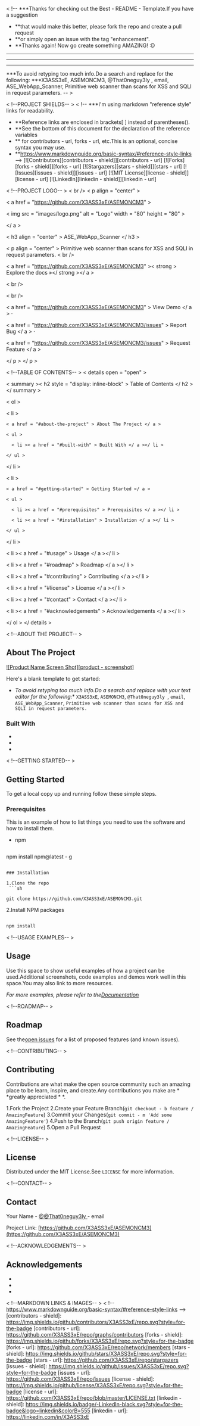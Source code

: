 < !--
***Thanks for checking out the Best - README - Template.If you have a suggestion
* **that would make this better, please fork the repo and create a pull request
* **or simply open an issue with the tag "enhancement".
* **Thanks again! Now go create something AMAZING! :D
* **
***
***
***To avoid retyping too much info.Do a search and replace for the following:
***X3ASS3xE, ASEMONCM3, @That0neguy3ly , email, ASE_WebApp_Scanner, Primitive web scanner than scans for XSS and SQLI in request parameters.
-- >




< !--PROJECT SHIELDS-- >
< !--
***I'm using markdown "reference style" links for readability.
* **Reference links are enclosed in brackets[ ] instead of parentheses().
* **See the bottom of this document for the declaration of the reference variables
* ** for contributors - url, forks - url, etc.This is an optional, concise syntax you may use.
* **https://www.markdownguide.org/basic-syntax/#reference-style-links
-->
[![Contributors][contributors - shield]][contributors - url]
[![Forks][forks - shield]][forks - url]
[![Stargazers][stars - shield]][stars - url]
[![Issues][issues - shield]][issues - url]
[![MIT License][license - shield]][license - url]
[![LinkedIn][linkedin - shield]][linkedin - url]



< !--PROJECT LOGO-- >
< br />
< p align = "center" >

< a href = "https://github.com/X3ASS3xE/ASEMONCM3" >

  < img src = "images/logo.png" alt = "Logo" width = "80" height = "80" >

</ a >


< h3 align = "center" > ASE_WebApp_Scanner </ h3 >


< p align = "center" >
  Primitive web scanner than scans for XSS and SQLI in request parameters.
  < br />

  < a href = "https://github.com/X3ASS3xE/ASEMONCM3" >< strong > Explore the docs »</ strong ></ a >

  < br />

  < br />

  < a href = "https://github.com/X3ASS3xE/ASEMONCM3" > View Demo </ a >
    ·

  < a href = "https://github.com/X3ASS3xE/ASEMONCM3/issues" > Report Bug </ a >
    ·

  < a href = "https://github.com/X3ASS3xE/ASEMONCM3/issues" > Request Feature </ a >

</ p >
</ p >




< !--TABLE OF CONTENTS-- >
< details open = "open" >

< summary >< h2 style = "display: inline-block" > Table of Contents </ h2 ></ summary >

< ol >

  < li >

    < a href = "#about-the-project" > About The Project </ a >

    < ul >

      < li >< a href = "#built-with" > Built With </ a ></ li >

    </ ul >

  </ li >

  < li >

    < a href = "#getting-started" > Getting Started </ a >

    < ul >

      < li >< a href = "#prerequisites" > Prerequisites </ a ></ li >

      < li >< a href = "#installation" > Installation </ a ></ li >

    </ ul >

  </ li >

  < li >< a href = "#usage" > Usage </ a ></ li >

  < li >< a href = "#roadmap" > Roadmap </ a ></ li >

  < li >< a href = "#contributing" > Contributing </ a ></ li >

  < li >< a href = "#license" > License </ a ></ li >

  < li >< a href = "#contact" > Contact </ a ></ li >

  < li >< a href = "#acknowledgements" > Acknowledgements </ a ></ li >

</ ol >
</ details >




< !--ABOUT THE PROJECT-- >
## About The Project

[![Product Name Screen Shot][product - screenshot]](https://example.com)

Here's a blank template to get started:
* *To avoid retyping too much info.Do a search and replace with your text editor for the following:**
`X3ASS3xE`, `ASEMONCM3`, `@That0neguy3ly `, `email`, `ASE_WebApp_Scanner`, `Primitive web scanner than scans for XSS and SQLI in request parameters.`


### Built With

* []()
* []()
* []()



< !--GETTING STARTED-- >
## Getting Started

To get a local copy up and running follow these simple steps.

### Prerequisites

This is an example of how to list things you need to use the software and how to install them.
* npm
  ```sh

npm install npm@latest - g
  ```

### Installation

1.Clone the repo
   ```sh

 git clone https://github.com/X3ASS3xE/ASEMONCM3.git
   ```
2.Install NPM packages
   ```sh

 npm install
   ```




< !--USAGE EXAMPLES-- >
## Usage

Use this space to show useful examples of how a project can be used.Additional screenshots, code examples and demos work well in this space.You may also link to more resources.


_For more examples, please refer to the[Documentation](https://example.com)_




< !--ROADMAP-- >
## Roadmap

See the[open issues](https://github.com/X3ASS3xE/ASEMONCM3/issues) for a list of proposed features (and known issues).




< !--CONTRIBUTING-- >
## Contributing

Contributions are what make the open source community such an amazing place to be learn, inspire, and create.Any contributions you make are * *greatly appreciated * *.


1.Fork the Project
2.Create your Feature Branch(`git checkout - b feature / AmazingFeature`)
3.Commit your Changes(`git commit - m 'Add some AmazingFeature'`)
4.Push to the Branch(`git push origin feature / AmazingFeature`)
5.Open a Pull Request



< !--LICENSE-- >
## License

Distributed under the MIT License.See `LICENSE` for more information.




< !--CONTACT-- >
## Contact

Your Name - [@@That0neguy3ly ](https://twitter.com/@That0neguy3ly ) - email

Project Link: [https://github.com/X3ASS3xE/ASEMONCM3](https://github.com/X3ASS3xE/ASEMONCM3)




< !--ACKNOWLEDGEMENTS-- >
## Acknowledgements

* []()
* []()
* []()





< !--MARKDOWN LINKS & IMAGES-- >
< !--https://www.markdownguide.org/basic-syntax/#reference-style-links -->
[contributors - shield]: https://img.shields.io/github/contributors/X3ASS3xE/repo.svg?style=for-the-badge
[contributors - url]: https://github.com/X3ASS3xE/repo/graphs/contributors
[forks - shield]: https://img.shields.io/github/forks/X3ASS3xE/repo.svg?style=for-the-badge
[forks - url]: https://github.com/X3ASS3xE/repo/network/members
[stars - shield]: https://img.shields.io/github/stars/X3ASS3xE/repo.svg?style=for-the-badge
[stars - url]: https://github.com/X3ASS3xE/repo/stargazers
[issues - shield]: https://img.shields.io/github/issues/X3ASS3xE/repo.svg?style=for-the-badge
[issues - url]: https://github.com/X3ASS3xE/repo/issues
[license - shield]: https://img.shields.io/github/license/X3ASS3xE/repo.svg?style=for-the-badge
[license - url]: https://github.com/X3ASS3xE/repo/blob/master/LICENSE.txt
[linkedin - shield]: https://img.shields.io/badge/-LinkedIn-black.svg?style=for-the-badge&logo=linkedin&colorB=555
[linkedin - url]: https://linkedin.com/in/X3ASS3xE
